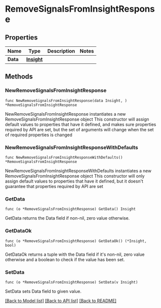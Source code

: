 # RemoveSignalsFromInsightResponse

## Properties

Name | Type | Description | Notes
------------ | ------------- | ------------- | -------------
**Data** | [**Insight**](Insight.md) |  | 

## Methods

### NewRemoveSignalsFromInsightResponse

`func NewRemoveSignalsFromInsightResponse(data Insight, ) *RemoveSignalsFromInsightResponse`

NewRemoveSignalsFromInsightResponse instantiates a new RemoveSignalsFromInsightResponse object
This constructor will assign default values to properties that have it defined,
and makes sure properties required by API are set, but the set of arguments
will change when the set of required properties is changed

### NewRemoveSignalsFromInsightResponseWithDefaults

`func NewRemoveSignalsFromInsightResponseWithDefaults() *RemoveSignalsFromInsightResponse`

NewRemoveSignalsFromInsightResponseWithDefaults instantiates a new RemoveSignalsFromInsightResponse object
This constructor will only assign default values to properties that have it defined,
but it doesn't guarantee that properties required by API are set

### GetData

`func (o *RemoveSignalsFromInsightResponse) GetData() Insight`

GetData returns the Data field if non-nil, zero value otherwise.

### GetDataOk

`func (o *RemoveSignalsFromInsightResponse) GetDataOk() (*Insight, bool)`

GetDataOk returns a tuple with the Data field if it's non-nil, zero value otherwise
and a boolean to check if the value has been set.

### SetData

`func (o *RemoveSignalsFromInsightResponse) SetData(v Insight)`

SetData sets Data field to given value.



[[Back to Model list]](../README.md#documentation-for-models) [[Back to API list]](../README.md#documentation-for-api-endpoints) [[Back to README]](../README.md)


